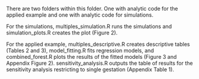 There are two folders within this folder. One with analytic code for the applied example and one with analytic code for simulations.

For the simulations, multiples_simulation.R runs the simulations and simulation_plots.R creates the plot (Figure 2).

For the applied example, multiples_descriptive.R creates descriptive tables (Tables 2 and 3), model_fitting.R fits regression models, and combined_forest.R plots the results of the fitted models (Figure 3 and Appendix Figure 2). sensitivity_analysis.R outputs the table of results for the sensitivity analysis restricting to single gestation (Appendix Table 1). 